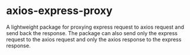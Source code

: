 # axios-express-proxy
A lightweight package for proxying express request to axios request and send back the response.
The package can also send only the express request to the axios request and only the axios response to the express response.
